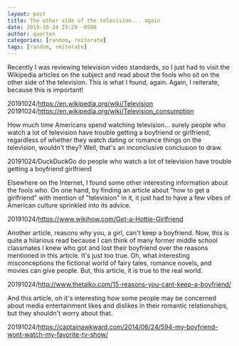 ```yaml
---
layout: post
title: The other side of the television... again
date: 2019-10-24 23:29 -0500
author: quorten
categories: [random, reiterate]
tags: [random, reiterate]
---
```


Recently I was reviewing television video standards, so I just had to
visit the Wikipedia articles on the subject and read about the fools
who sit on the other side of the television.  This is what I found,
again.  Again, I reiterate, because this is important!

20191024/https://en.wikipedia.org/wiki/Television  
20191024/https://en.wikipedia.org/wiki/Television_consumption

How much time Americans spend watching television... surely people who
watch a lot of television have trouble getting a boyfriend or
girlfriend, regardless of whether they watch dating or romance things
on the television, wouldn't they?  Well, that's an inconclusive
conclusion to draw.

20191024/DuckDuckGo do people who watch a lot of television have
  trouble getting a boyfriend girlfriend

Elsewhere on the Internet, I found some other interesting information
about the fools who.  On one hand, by finding an article about "how to
get a girlfriend" with mention of "television" in it, it just had to
have a few vibes of American culture sprinkled into its advice.

20191024/https://www.wikihow.com/Get-a-Hottie-Girlfriend

<!-- more -->

Another article, reasons why you, a girl, can't keep a boyfriend.
Now, this is quite a hilarious read because I can think of many former
middle school classmates I knew who got and lost their boyfriend over
the reasons mentioned in this article.  It's just too true.  Oh, what
interesting misconceptions the fictional world of fairy tales, romance
novels, and movies can give people.  But, this article, it is true to
the real world.

20191024/http://www.thetalko.com/15-reasons-you-cant-keep-a-boyfriend/

And this article, oh it's interesting how some people may be concerned
about media entertainment likes and dislikes in their romantic
relationships, but they shouldn't worry about that.

20191024/https://captainawkward.com/2014/06/24/594-my-boyfriend-wont-watch-my-favorite-tv-show/

